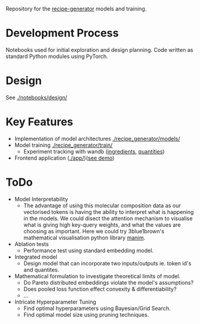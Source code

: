 Repository for the [recipe-generator](https://github.com/stephankostov/recipe-generator) models and training.

# Development Process

Notebooks used for initial exploration and design planning. Code written as standard Python modules using PyTorch.

# Design

See [./notebooks/design/](./notebooks/design/)

# Key Features

- Implementation of model architectures [./recipe_generator/models/](./recipe_generator/models/)
- Model training [./recipe_generator/train/](./recipe_generator/train/)
    - Experiment tracking with wandb ([ingredients](https://wandb.ai/stephankostov/recipe-generator-quantity-public/workspace), [quantities](https://wandb.ai/stephankostov/recipe-generator-quantity-public/workspace))
- Frontend application ([./app/](./app/))([see demo](https://molecular-recipe-generator.streamlit.app/))

# ToDo

- Model Interpretability
    - The advantage of using this molecular composition data as our vectorised tokens is having the ability to interpret what is happening in the models. We could disect the attention mechanism to visualise what is giving high key-query weights, and what the values are choosing as important. Here we could try 3blue1brown's mathematical visualisation python library [manim](https://github.com/3b1b/manim).
- Ablation tests 
    - Performance test using standard embedding model.
- Integrated model
    - Design model that can incorporate two inputs/outputs ie. token id's and quantites.
- Mathematical formulation to investigate theoretical limits of model.
    - Do Pareto distributed embeddings violate the model's assumptions?
    - Does pooled loss function effect convexity & differentiability?
    - ...
- Intricate Hyperparameter Tuning
    - Find optimal hyperparameters using Bayesian/Grid Search.
    - Find optimal model size using pruning techniques.
